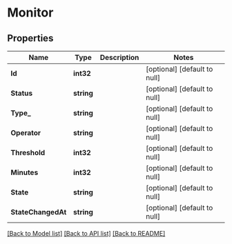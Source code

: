 # Monitor

## Properties
Name | Type | Description | Notes
------------ | ------------- | ------------- | -------------
**Id** | **int32** |  | [optional] [default to null]
**Status** | **string** |  | [optional] [default to null]
**Type_** | **string** |  | [optional] [default to null]
**Operator** | **string** |  | [optional] [default to null]
**Threshold** | **int32** |  | [optional] [default to null]
**Minutes** | **int32** |  | [optional] [default to null]
**State** | **string** |  | [optional] [default to null]
**StateChangedAt** | **string** |  | [optional] [default to null]

[[Back to Model list]](../README.md#documentation-for-models) [[Back to API list]](../README.md#documentation-for-api-endpoints) [[Back to README]](../README.md)

